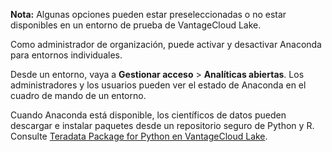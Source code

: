 **Nota:** Algunas opciones pueden estar preseleccionadas o no estar disponibles en un entorno de prueba de VantageCloud Lake.

Como administrador de organización, puede activar y desactivar Anaconda para entornos individuales.

Desde un entorno, vaya a **Gestionar acceso** \> **Analíticas abiertas**. Los administradores y los usuarios pueden ver el estado de Anaconda en el cuadro de mando de un entorno.

Cuando Anaconda está disponible, los científicos de datos pueden descargar e instalar paquetes desde un repositorio seguro de Python y R. Consulte [Teradata Package for Python en VantageCloud Lake](https://docs.teradata.com/access/sources/dita/topic?dita:topicPath=yoo1705519617505.dita).
